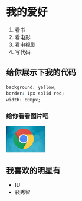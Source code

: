 # 我的爱好
1. 看书
2. 看电影
3. 看电视剧
4. 写代码
## 给你展示下我的代码
```css
background: yellow;
border: 1px solid red;
width: 800px;
```
### 给你看看图片吧
![图片](屏幕截图%202021-08-04%20002527.png)
## 我喜欢的明星有
* IU
* 裴秀智